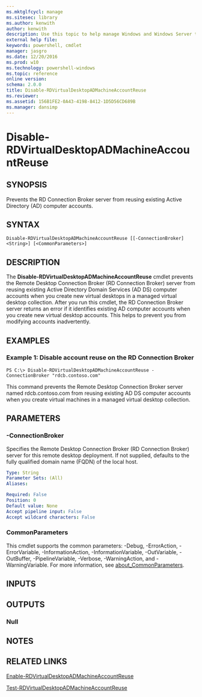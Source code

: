 ```yaml
---
ms.mktglfcycl: manage
ms.sitesec: library
ms.author: kenwith
author: kenwith
description: Use this topic to help manage Windows and Windows Server technologies with Windows PowerShell.
external help file: 
keywords: powershell, cmdlet
manager: jasgro
ms.date: 12/20/2016
ms.prod: w10
ms.technology: powershell-windows
ms.topic: reference
online version: 
schema: 2.0.0
title: Disable-RDVirtualDesktopADMachineAccountReuse
ms.reviewer:
ms.assetid: 156B1FE2-0A43-4198-8412-1D5D56CD689B
ms.manager: dansimp
---
```


# Disable-RDVirtualDesktopADMachineAccountReuse

## SYNOPSIS
Prevents the RD Connection Broker server from reusing existing Active Directory (AD) computer accounts.

## SYNTAX

```
Disable-RDVirtualDesktopADMachineAccountReuse [[-ConnectionBroker] <String>] [<CommonParameters>]
```

## DESCRIPTION
The **Disable-RDVirtualDesktopADMachineAccountReuse** cmdlet prevents the Remote Desktop Connection Broker (RD Connection Broker) server from reusing existing Active Directory Domain Services (AD DS) computer accounts when you create new virtual desktops in a managed virtual desktop collection.
After you run this cmdlet, the RD Connection Broker server returns an error if it identifies existing AD computer accounts when you create new virtual desktop accounts.
This helps to prevent you from modifying accounts inadvertently.

## EXAMPLES

### Example 1: Disable account reuse on the RD Connection Broker
```
PS C:\> Disable-RDVirtualDesktopADMachineAccountReuse -ConnectionBroker "rdcb.contoso.com"
```

This command prevents the Remote Desktop Connection Broker server named rdcb.contoso.com from reusing existing AD DS computer accounts when you create virtual machines in a managed virtual desktop collection.

## PARAMETERS

### -ConnectionBroker
Specifies the Remote Desktop Connection Broker (RD Connection Broker) server for this remote desktop deployment.
If not supplied, defaults to the fully qualified domain name (FQDN) of the local host.

```yaml
Type: String
Parameter Sets: (All)
Aliases: 

Required: False
Position: 0
Default value: None
Accept pipeline input: False
Accept wildcard characters: False
```

### CommonParameters
This cmdlet supports the common parameters: -Debug, -ErrorAction, -ErrorVariable, -InformationAction, -InformationVariable, -OutVariable, -OutBuffer, -PipelineVariable, -Verbose, -WarningAction, and -WarningVariable. For more information, see [about_CommonParameters](http://go.microsoft.com/fwlink/?LinkID=113216).

## INPUTS

## OUTPUTS

### Null

## NOTES

## RELATED LINKS

[Enable-RDVirtualDesktopADMachineAccountReuse](./Enable-RDVirtualDesktopADMachineAccountReuse.md)

[Test-RDVirtualDesktopADMachineAccountReuse](./Test-RDVirtualDesktopADMachineAccountReuse.md)

